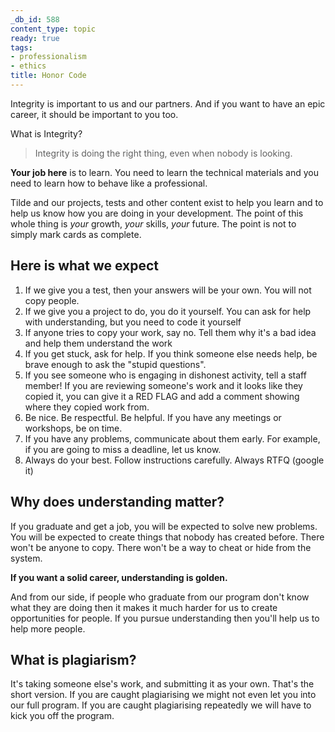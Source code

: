 ```yaml
---
_db_id: 588
content_type: topic
ready: true
tags:
- professionalism
- ethics
title: Honor Code
---
```


Integrity is important to us and our partners. And if you want to have an epic career, it should be important to you too.

What is Integrity?

> Integrity is doing the right thing, even when nobody is looking.

**Your job here** is to learn. You need to learn the technical materials and you need to learn how to behave like a professional.

Tilde and our projects, tests and other content exist to help you learn and to help us know how you are doing in your development. The point of this whole thing is _your_ growth, _your_ skills, _your_ future. The point is not to simply mark cards as complete.

## Here is what we expect

1. If we give you a test, then your answers will be your own. You will not copy people.
2. If we give you a project to do, you do it yourself. You can ask for help with understanding, but you need to code it yourself
3. If anyone tries to copy your work, say no. Tell them why it's a bad idea and help them understand the work
4. If you get stuck, ask for help. If you think someone else needs help, be brave enough to ask the "stupid questions".
5. If you see someone who is engaging in dishonest activity, tell a staff member! If you are reviewing someone's work and it looks like they copied it, you can give it a RED FLAG and add a comment showing where they copied work from.
6. Be nice. Be respectful. Be helpful. If you have any meetings or workshops, be on time.
7. If you have any problems, communicate about them early. For example, if you are going to miss a deadline, let us know.
8. Always do your best. Follow instructions carefully. Always RTFQ (google it)

## Why does understanding matter?

If you graduate and get a job, you will be expected to solve new problems. You will be expected to create things that nobody has created before. There won't be anyone to copy. There won't be a way to cheat or hide from the system.

**If you want a solid career, understanding is golden.**

And from our side, if people who graduate from our program don't know what they are doing then it makes it much harder for us to create opportunities for people. If you pursue understanding then you'll help us to help more people.

## What is plagiarism?

It's taking someone else's work, and submitting it as your own. That's the short version. If you are caught plagiarising we might not even let you into our full program. If you are caught plagiarising repeatedly we will have to kick you off the program.
